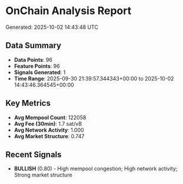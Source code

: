 # OnChain Analysis Report
Generated: 2025-10-02 14:43:48 UTC

## Data Summary
- **Data Points**: 96
- **Feature Points**: 96
- **Signals Generated**: 1
- **Time Range**: 2025-09-30 21:39:57.344343+00:00 to 2025-10-02 14:43:46.364545+00:00

## Key Metrics
- **Avg Mempool Count**: 122058
- **Avg Fee (30min)**: 1.7 sat/vB
- **Avg Network Activity**: 1.000
- **Avg Market Structure**: 0.747

## Recent Signals
- **BULLISH** (0.80) - High mempool congestion; High network activity; Strong market structure
